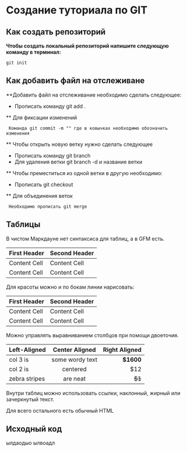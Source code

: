 # Создание туториала по GIT

## Как создать репозиторий


**Чтобы создать локальный репозиторий напишите следующую команду в терминал:**
```fix
git init
```

## Как добавить файл на отслеживане

**Добавить файл на отслеживание необходимо сделать следующее:

- Прописать команду git add .

** Для фиксации изменений

``` Команда git commit -m "" где в ковычках необходимо обозначить изменения``` 

** Чтобы открыть новую ветку нужно сделать следующее

- Прописать команду git branch
- Для удаления ветки git branch -d и название ветки

** Чтобы преместиться из одной ветки в другую необходимо:

- Прописать git checkout

** Для объединения веток

``` Необходимо прописать git merge```


























## Таблицы

В чистом Маркдауне нет синтаксиса для таблиц, а в GFM
есть.

First Header | Second Header
------------- | -------------
Content Cell | Content Cell
Content Cell | Content Cell

Для красоты можно и по бокам линии нарисовать:

| First Header | Second Header |
| ------------- | ------------- |
| Content Cell | Content Cell |
| Content Cell | Content Cell |

Можно управлять выравниванием столбцов при помощи
двоеточия.

| Left-Aligned | Center Aligned | Right Aligned |
|:------------- |:---------------:| -------------:|
| col 3 is | some wordy text | **$1600** |
| col 2 is | centered | $12 |
| zebra stripes | are neat | ~~$1~~ |

Внутри таблиц можно использовать ссылки, наклонный,
жирный или зачеркнутый текст.

Для всего остального есть обычный HTML

## Исходный код

ылдаодыо
ылвоадл

